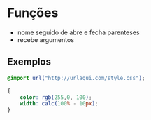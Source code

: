 # Funções

* nome seguido de abre e fecha parenteses
* recebe argumentos

## Exemplos

```css
@import url("http://urlaqui.com/style.css");

{
    color: rgb(255,0, 100);
    width: calc(100% - 10px);
}

```